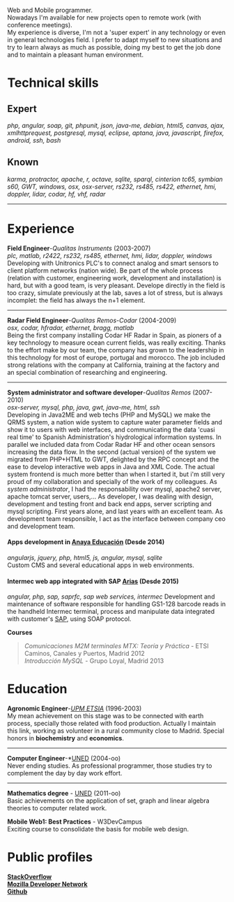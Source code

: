 Web and Mobile programmer.   
Nowadays I'm available for new projects open to remote work (with conference meetings).  
My experience is diverse, I'm not a 'super expert' in any technology or even in general technologies field. I prefer
to adapt myself to new situations and try to learn always as much as possible, doing my best to get the job done and
to maintain a pleasant human environment.

Technical skills
================
Expert
------
*php, angular, soap, git, phpunit,  json, java-me, debian, html5, canvas, ajax, xmlhttprequest, postgresql,  mysql, eclipse, aptana, java, javascript, firefox, android, ssh, bash*  
 
Known
-----
*karma, protractor, apache, r, octave, sqlite, sparql, cinterion tc65, symbian s60, GWT, windows,
osx, osx-server, rs232, rs485, rs422, ethernet, hmi, doppler, lidar, codar, hf, vhf, radar*
***
Experience
==========
**Field Engineer**-*Qualitas Instruments* (2003-2007)  
*plc, matlab, r2422, rs232, rs485, ethernet, hmi, lidar, doppler, windows*  
Developing with Unitronics PLC's to connect analog and smart sensors to client platform networks (nation wide). 
Be part of the whole process (relation with customer, engineering work, development and installation) is hard,
 but with a good team, is very pleasant. Develope directly in the field is too crazy, simulate previously at the lab,
  saves a lot of stress, but is always incomplet: the field has always the n+1 element.  
***
**Radar Field Engineer**-*Qualitas Remos-Codar* (2004-2009)  
*osx, codar, hfradar, ethernet, bragg, matlab*  
Being the first company installing Codar HF Radar in Spain, as pioners of a key technology to measure ocean current fields, 
was really exciting. Thanks to the effort make by our team, the company has grown to the leadership in this technology for 
most of europe, portugal and morocco. The job included strong relations with the company at California, training at the factory
 and an special combination of researching and engineering.
***
**System administrator and software developer**-*Qualitas Remos* (2007-2010)  
*osx-server, mysql, php, java, gwt, java-me, html, ssh*  
Developing in Java2ME and web techs (PHP and MySQL) we make the QRMS system, a nation wide system to capture water parameter 
fields and show it to users with web interfaces, and communicating the data 'cuasi real time' to Spanish Administration's 
hiydrological information systems. In parallel we included data from Codar Radar HF and other ocean sensors increasing the 
data flow. In the second (actual version) of the system we migrated from PHP+HTML to GWT, delighted by the RPC concept and 
the ease to develop interactive web apps in Java and XML Code. The actual system frontend is much more better than when I 
started it, but i'm still very proud of my collaboration and specially of the work of my colleagues. As *system administrator*, 
I had the responsability over mysql, apache2 server, apache tomcat server, users,... As developer, I was dealing with design, 
development and testing front and back end apps, server scripting and mysql scripting. First years alone, and last years with 
an excellent team. As development team responsible, I act as the interface between company ceo and development team.  

#### Apps development in [Anaya Educación](http://www.anayaeducacion.es) (Desde 2014)  

*angularjs, jquery, php, html5, js, angular, mysql, sqlite*  
Custom CMS and several educational apps in web environments.

#### Intermec web app integrated with SAP [Arias](http://arias.es/)   (Desde 2015)

*angular, php, sap, saprfc, sap web services, intermec*
Development and maintenance of software responsible for handling GS1-128 barcode reads in the handheld Intermec terminal, process and manipulate data integrated with customer's [SAP](https://es.wikipedia.org/wiki/SAP_Business_Suite), using SOAP protocol.

**Courses**
>*Comunicaciones M2M terminales MTX: Teoría y Práctica* - ETSI Caminos, Canales y Puertos, Madrid 2012  
>*Introducción MySQL* - Grupo Loyal, Madrid 2013

Education
=========
**Agronomic Engineer**-*[UPM ETSIA](http://www.etsia.upm.es/portal/site/ETSIAgronomos)* (1996-2003)  
My mean achievement on this stage was to be connected with earth process, specially those related with food production. Actually 
I maintain this link, working as volunteer in a rural community close to Madrid.
Special honors in **biochemistry** and **economics**.    
***
**Computer Engineer**-*[UNED](http://portal.uned.es/portal/page?_pageid=93,25435710&_dad=portal&_schema=PORTAL&idGrado=7101) (2004-oo)  
Never ending studies. As professional programmer, those studies try to complement the day by day work effort.  
***
**Mathematics degree** - [UNED](http://portal.uned.es/portal/page?_pageid=93,22985590&_dad=portal&_schema=PORTAL) (2011-oo)  
Basic achievements on the application of set, graph and linear algebra theories to computer related work.  

**Mobile Web1: Best Practices** - W3DevCampus  
Exciting course to consolidate the basis for mobile web design.

Public profiles
===============
**[StackOverflow](http://stackoverflow.com/users/2350344/jgpats2w)**  
**[Mozilla Developer Network](https://developer.mozilla.org/en-US/profiles/jgpATs2w)**  
**[Github](https://github.com/jgpATs2w)**
